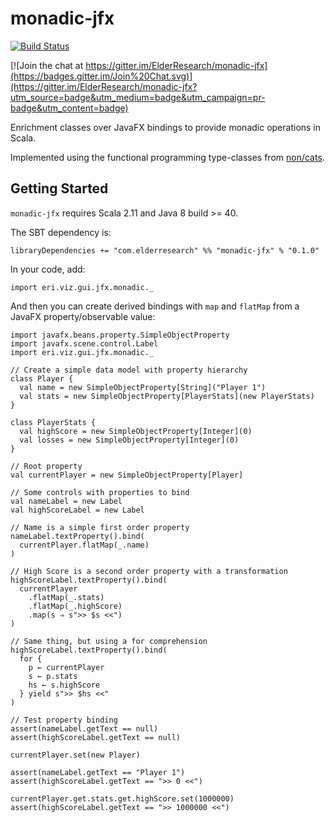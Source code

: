 # monadic-jfx

[![Build Status](https://travis-ci.org/ElderResearch/monadic-jfx.svg)](https://travis-ci.org/ElderResearch/monadic-jfx)

[![Join the chat at https://gitter.im/ElderResearch/monadic-jfx](https://badges.gitter.im/Join%20Chat.svg)](https://gitter.im/ElderResearch/monadic-jfx?utm_source=badge&utm_medium=badge&utm_campaign=pr-badge&utm_content=badge)

Enrichment classes over JavaFX bindings to provide monadic operations in Scala.

Implemented using the functional programming type-classes from [non/cats](https://github.com/non/cats).  

## Getting Started

`monadic-jfx` requires Scala 2.11 and Java 8 build >= 40.

The SBT dependency is:

    libraryDependencies += "com.elderresearch" %% "monadic-jfx" % "0.1.0"

In your code, add:

    import eri.viz.gui.jfx.monadic._

And then you can create derived bindings with `map` and `flatMap` from a JavaFX property/observable value:

    import javafx.beans.property.SimpleObjectProperty
    import javafx.scene.control.Label
    import eri.viz.gui.jfx.monadic._

    // Create a simple data model with property hierarchy
    class Player {
      val name = new SimpleObjectProperty[String]("Player 1")
      val stats = new SimpleObjectProperty[PlayerStats](new PlayerStats)
    }

    class PlayerStats {
      val highScore = new SimpleObjectProperty[Integer](0)
      val losses = new SimpleObjectProperty[Integer](0)
    }

    // Root property
    val currentPlayer = new SimpleObjectProperty[Player]

    // Some controls with properties to bind
    val nameLabel = new Label
    val highScoreLabel = new Label

    // Name is a simple first order property
    nameLabel.textProperty().bind(
      currentPlayer.flatMap(_.name)
    )

    // High Score is a second order property with a transformation
    highScoreLabel.textProperty().bind(
      currentPlayer
        .flatMap(_.stats)
        .flatMap(_.highScore)
        .map(s ⇒ s">> $s <<")
    )

    // Same thing, but using a for comprehension
    highScoreLabel.textProperty().bind(
      for {
        p ← currentPlayer
        s ← p.stats
        hs ← s.highScore
      } yield s">> $hs <<"
    )

    // Test property binding
    assert(nameLabel.getText == null)
    assert(highScoreLabel.getText == null)

    currentPlayer.set(new Player)

    assert(nameLabel.getText == "Player 1")
    assert(highScoreLabel.getText == ">> 0 <<")

    currentPlayer.get.stats.get.highScore.set(1000000)
    assert(highScoreLabel.getText == ">> 1000000 <<")
